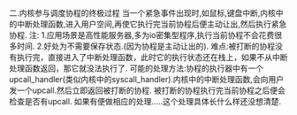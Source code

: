 二.内核参与调度协程的终极过程
当一个紧急事件出现时,如鼠标,键盘中断,内核中的中断处理函数,进入用户空间,再使它执行完当前协程后便主动让出,然后执行紧急协程.
注:
1.应用场景是高性能服务器,多为io密集型程序,执行当前协程不会花费很多时间.
2.好处为不需要保存状态.(因为协程是主动让出的). 
难点:被打断的协程没有执行完，直接进入了中断处理函数，此时它的执行状态还在栈上，如果不从中断处理函数返回，那它就没法执行了.
可能的处理方法:协程的执行器中有一个upcall_handler(类似内核中的syscall_handler).内核中的中断处理函数,会向用户发一个upcall.然后立即返回被打断的协程. 被打断的协程执行完当前协程之后便会检查是否有upcall. 如果有便做相应的处理.....这个处理具体长什么样还没想清楚.